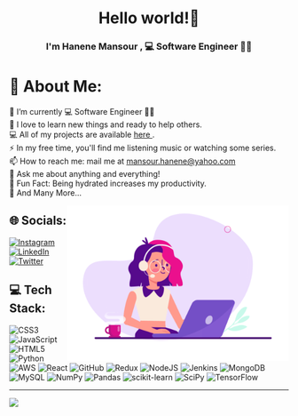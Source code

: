 
<h1 align="center"> Hello world!👋 </h1>
<h3 align="center">I'm Hanene Mansour , 💻 Software Engineer 👨‍💻</h3>

<!--
**Hanene-Mansour/Hanene-Mansour** is a ✨ _special_ ✨ repository because its `README.md` (this file) appears on your GitHub profile.

Here are some ideas to get you started:

- 🔭 I’m currently working on ...
- 🌱 I’m currently learning ...
- 👯 I’m looking to collaborate on ...
- 🤔 I’m looking for help with ...
- 💬 Ask me about ...
- 📫 How to reach me: ...
- 😄 Pronouns: ...
- ⚡ Fun fact: ...
-->
# 💫 About Me:
🔭 I’m currently 💻 Software Engineer 👨‍💻<br>🌱 I love to learn new things and ready to help others.<br>💻 All of my projects are available [here ](https://github.com/Hanene-Mansour?tab=repositories) .<br>⚡ In my free time, you'll find me listening music or watching some series.<br>📫 How to reach me: mail me at [‎mansour.hanene@​yahoo.com](mansour.hanene@​yahoo.com) <br>💬 Ask me about anything and everything!<br>🎨 Fun Fact: Being hydrated increases my productivity.<br>👯 And Many More...

<img align="right" alt="GIF" src="https://github.com/Hanene-Mansour/Hanene-Mansour/blob/main/web_animated_HANENE.gif" width="400px" />

## 🌐 Socials:
[![Instagram](https://img.shields.io/badge/Instagram-%23E4405F.svg?logo=Instagram&logoColor=white)](https://instagram.com/hanenemr) [![LinkedIn](https://img.shields.io/badge/LinkedIn-%230077B5.svg?logo=linkedin&logoColor=white)](https://linkedin.com/in/hanene-mansour) [![Twitter](https://img.shields.io/badge/Twitter-%231DA1F2.svg?logo=Twitter&logoColor=white)](https://twitter.com/HaneneHa339) 

## 💻 Tech Stack:
![CSS3](https://img.shields.io/badge/css3-%231572B6.svg?style=flat-square&logo=css3&logoColor=white) ![JavaScript](https://img.shields.io/badge/javascript-%23323330.svg?style=flat-square&logo=javascript&logoColor=%23F7DF1E) ![HTML5](https://img.shields.io/badge/html5-%23E34F26.svg?style=flat-square&logo=html5&logoColor=white) ![Python](https://img.shields.io/badge/python-3670A0?style=flat-square&logo=python&logoColor=ffdd54) ![AWS](https://img.shields.io/badge/AWS-%23FF9900.svg?style=flat-square&logo=amazon-aws&logoColor=white) ![React](https://img.shields.io/badge/react-%2320232a.svg?style=flat-square&logo=react&logoColor=%2361DAFB) ![GitHub](https://img.shields.io/badge/GitHub-%23121011.svg?style=flat-square&logo=github&logoColor=white) ![Redux](https://img.shields.io/badge/redux-%23593d88.svg?style=flat-square&logo=redux&logoColor=white) ![NodeJS](https://img.shields.io/badge/node.js-6DA55F?style=flat-square&logo=node.js&logoColor=white) ![Jenkins](https://img.shields.io/badge/jenkins-%232C5263.svg?style=flat-square&logo=jenkins&logoColor=white) ![MongoDB](https://img.shields.io/badge/MongoDB-%234ea94b.svg?style=flat-square&logo=mongodb&logoColor=white) ![MySQL](https://img.shields.io/badge/mysql-%2300f.svg?style=flat-square&logo=mysql&logoColor=white) ![NumPy](https://img.shields.io/badge/numpy-%23013243.svg?style=flat-square&logo=numpy&logoColor=white) ![Pandas](https://img.shields.io/badge/pandas-%23150458.svg?style=flat-square&logo=pandas&logoColor=white) ![scikit-learn](https://img.shields.io/badge/scikit--learn-%23F7931E.svg?style=flat-square&logo=scikit-learn&logoColor=white) ![SciPy](https://img.shields.io/badge/SciPy-%230C55A5.svg?style=flat-square&logo=scipy&logoColor=%white) ![TensorFlow](https://img.shields.io/badge/TensorFlow-%23FF6F00.svg?style=flat-square&logo=TensorFlow&logoColor=white)



---
[![](https://visitcount.itsvg.in/api?id=Hanene-Mansour&icon=3&color=4)](https://visitcount.itsvg.in)

<!-- Proudly created with GPRM ( https://gprm.itsvg.in ) -->
